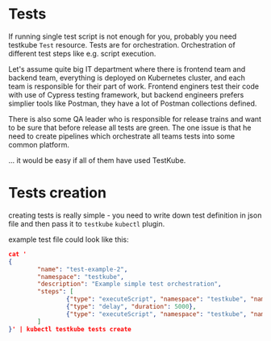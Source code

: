 # Tests

If running single test script is not enough for you, probably you need testkube `Test` resource. 
Tests are for orchestration. Orchestration of different test steps like e.g. script execution. 

Let's assume quite big IT department where there is frontend team and backend team, everything is 
deployed on Kubernetes cluster, and each team is responsible for their part of work. Frontend enginers test their code with use of Cypress testing framework, but backend engineers prefers simplier tools like Postman, they have a lot of Postman collections defined.

There is also some QA leader who is responsible for release trains and want to be sure that before release all tests are green. 
The one issue is that he need to create pipelines which orchestrate all teams tests into some common platform. 

... it would be easy if all of them have used TestKube. 

# Tests creation

creating tests is really simple - you need to write down test definition in json file and then pass it to `testkube` `kubectl` plugin.

example test file could look like this: 

```json
cat '
{
        "name": "test-example-2",
        "namespace": "testkube",
        "description": "Example simple test orchestration",
        "steps": [
                {"type": "executeScript", "namespace": "testkube", "name": "test1"},
                {"type": "delay", "duration": 5000},
                {"type": "executeScript", "namespace": "testkube", "name": "test1"}
        ]
}' | kubectl testkube tests create
```


